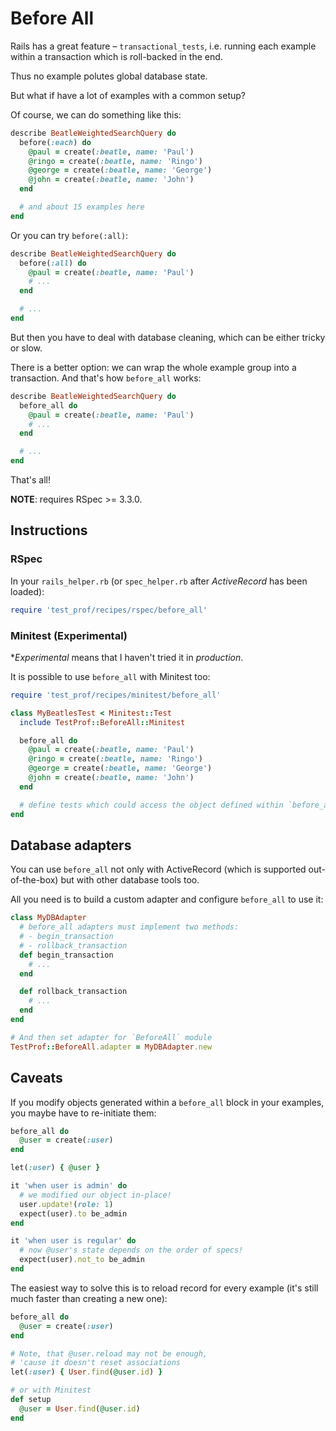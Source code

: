 # Before All

Rails has a great feature – `transactional_tests`, i.e. running each example within a transaction which is roll-backed in the end.

Thus no example polutes global database state.

But what if have a lot of examples with a common setup?

Of course, we can do something like this:

```ruby
describe BeatleWeightedSearchQuery do
  before(:each) do
    @paul = create(:beatle, name: 'Paul')
    @ringo = create(:beatle, name: 'Ringo')
    @george = create(:beatle, name: 'George')
    @john = create(:beatle, name: 'John')
  end

  # and about 15 examples here
end
```

Or you can try `before(:all)`:

```ruby
describe BeatleWeightedSearchQuery do
  before(:all) do
    @paul = create(:beatle, name: 'Paul')
    # ...
  end

  # ...
end
```

But then you have to deal with database cleaning, which can be either tricky or slow.

There is a better option: we can wrap the whole example group into a transaction.
And that's how `before_all` works:

```ruby
describe BeatleWeightedSearchQuery do
  before_all do
    @paul = create(:beatle, name: 'Paul')
    # ...
  end

  # ...
end
```

That's all!

**NOTE**: requires RSpec >= 3.3.0.

## Instructions

### RSpec

In your `rails_helper.rb` (or `spec_helper.rb` after *ActiveRecord* has been loaded):

```ruby
require 'test_prof/recipes/rspec/before_all'
```

### Minitest (Experimental)

\*_Experimental_ means that I haven't tried it in _production_.

It is possible to use `before_all` with Minitest too:

```ruby
require 'test_prof/recipes/minitest/before_all'

class MyBeatlesTest < Minitest::Test
  include TestProf::BeforeAll::Minitest

  before_all do
    @paul = create(:beatle, name: 'Paul')
    @ringo = create(:beatle, name: 'Ringo')
    @george = create(:beatle, name: 'George')
    @john = create(:beatle, name: 'John')
  end

  # define tests which could access the object defined within `before_all`
end
```

## Database adapters

You can use `before_all` not only with ActiveRecord (which is supported out-of-the-box) but with other database tools too.

All you need is to build a custom adapter and configure `before_all` to use it:

```ruby
class MyDBAdapter
  # before_all adapters must implement two methods:
  # - begin_transaction
  # - rollback_transaction
  def begin_transaction
    # ...
  end

  def rollback_transaction
    # ...
  end
end

# And then set adapter for `BeforeAll` module
TestProf::BeforeAll.adapter = MyDBAdapter.new
```

## Caveats

If you modify objects generated within a `before_all` block in your examples, you maybe have to re-initiate them:


```ruby
before_all do
  @user = create(:user)
end

let(:user) { @user }

it 'when user is admin' do
  # we modified our object in-place!
  user.update!(role: 1)
  expect(user).to be_admin
end

it 'when user is regular' do
  # now @user's state depends on the order of specs!
  expect(user).not_to be_admin
end
```

The easiest way to solve this is to reload record for every example (it's still much faster than creating a new one):


```ruby
before_all do
  @user = create(:user)
end

# Note, that @user.reload may not be enough,
# 'cause it doesn't reset associations
let(:user) { User.find(@user.id) }

# or with Minitest
def setup
  @user = User.find(@user.id)
end
```
